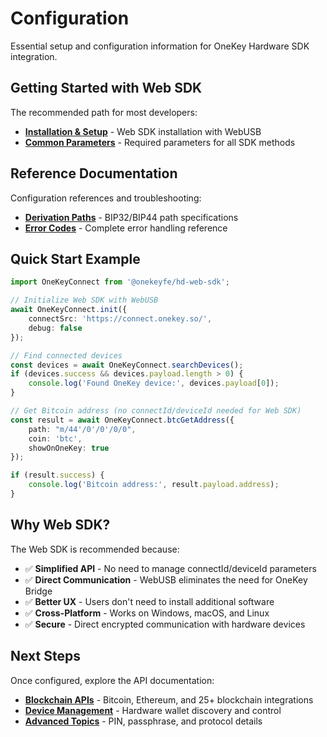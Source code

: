# Configuration

Essential setup and configuration information for OneKey Hardware SDK integration.

## Getting Started with Web SDK

The recommended path for most developers:

* **[Installation & Setup](installation.md)** - Web SDK installation with WebUSB
* **[Common Parameters](common-params.md)** - Required parameters for all SDK methods

## Reference Documentation

Configuration references and troubleshooting:

* **[Derivation Paths](paths.md)** - BIP32/BIP44 path specifications
* **[Error Codes](error-codes.md)** - Complete error handling reference

## Quick Start Example

```typescript
import OneKeyConnect from '@onekeyfe/hd-web-sdk';

// Initialize Web SDK with WebUSB
await OneKeyConnect.init({
    connectSrc: 'https://connect.onekey.so/',
    debug: false
});

// Find connected devices
const devices = await OneKeyConnect.searchDevices();
if (devices.success && devices.payload.length > 0) {
    console.log('Found OneKey device:', devices.payload[0]);
}

// Get Bitcoin address (no connectId/deviceId needed for Web SDK)
const result = await OneKeyConnect.btcGetAddress({
    path: "m/44'/0'/0'/0/0",
    coin: 'btc',
    showOnOneKey: true
});

if (result.success) {
    console.log('Bitcoin address:', result.payload.address);
}
```

## Why Web SDK?

The Web SDK is recommended because:

- ✅ **Simplified API** - No need to manage connectId/deviceId parameters
- ✅ **Direct Communication** - WebUSB eliminates the need for OneKey Bridge
- ✅ **Better UX** - Users don't need to install additional software
- ✅ **Cross-Platform** - Works on Windows, macOS, and Linux
- ✅ **Secure** - Direct encrypted communication with hardware devices

## Next Steps

Once configured, explore the API documentation:

* **[Blockchain APIs](../coin-api/README.md)** - Bitcoin, Ethereum, and 25+ blockchain integrations
* **[Device Management](../device-api/README.md)** - Hardware wallet discovery and control
* **[Advanced Topics](../advanced/README.md)** - PIN, passphrase, and protocol details